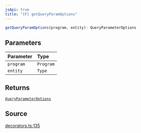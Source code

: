 ```yaml
---
jsApi: true
title: "[F] getQueryParamOptions"
---
```


```ts
getQueryParamOptions(program, entity): QueryParameterOptions
```

## Parameters

| Parameter | Type      |
| :-------- | :-------- |
| `program` | `Program` |
| `entity`  | `Type`    |

## Returns

[`QueryParameterOptions`](Interface.QueryParameterOptions.md)

## Source

[decorators.ts:135](https://github.com/markcowl/cadl/blob/3db15286/packages/http/src/decorators.ts#L135)
